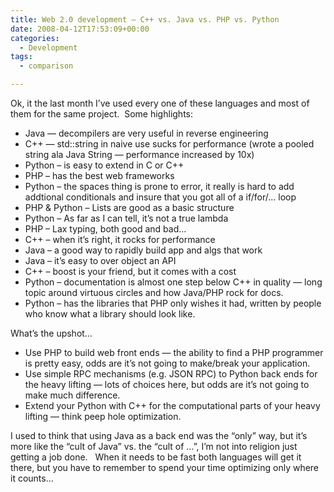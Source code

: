 ```yaml
---
title: Web 2.0 development – C++ vs. Java vs. PHP vs. Python
date: 2008-04-12T17:53:09+00:00
categories:
  - Development
tags:
  - comparison

---
```

Ok, it the last month I&#8217;ve used every one of these languages and most of them for the same project.&nbsp; Some highlights:

  * Java &#8212; decompilers are very useful in reverse engineering
  * C++ &#8212; std::string in naive use sucks for performance (wrote a pooled string ala Java String &#8212; performance increased by 10x)
  * Python &#8211; is easy to extend in C or C++
  * PHP &#8211; has the best web frameworks
  * Python &#8211; the spaces thing is prone to error, it really is hard to add addtional conditionals and insure that you got all of a if/for/&#8230; loop
  * PHP & Python &#8211; Lists are good as a basic structure
  * Python &#8211; As far as I can tell, it&#8217;s not a true lambda
  * PHP &#8211; Lax typing, both good and bad&#8230;
  * C++ &#8211; when it&#8217;s right, it rocks for performance
  * Java &#8211; a good way to rapidly build app and algs that work
  * Java &#8211; it&#8217;s easy to over object an API
  * C++ &#8211; boost is your friend, but it comes with a cost
  * Python &#8211; documentation is almost one step below C++ in quality &#8212; long topic around virtuous circles and how Java/PHP rock for docs.
  * Python &#8211; has the libraries that PHP only wishes it had, written by people who know what a library should look like.

What&#8217;s the upshot&#8230;

  * Use PHP to build web front ends &#8212; the ability to find a PHP programmer is pretty easy, odds are it&#8217;s not going to make/break your application.
  * Use simple RPC mechanisms (e.g. JSON RPC) to Python back ends for the heavy lifting &#8212; lots of choices here, but odds are it&#8217;s not going to make much difference.
  * Extend your Python with C++ for the computational parts of your heavy lifting &#8212; think peep hole optimization.

I used to think that using Java as a back end was the &#8220;only&#8221; way, but it&#8217;s more like the &#8220;cult of Java&#8221; vs. the &#8220;cult of &#8230;&#8221;, I&#8217;m not into religion just getting a job done.&nbsp;&nbsp; When it needs to be fast both languages will get it there, but you have to remember to spend your time optimizing only where it counts&#8230;
